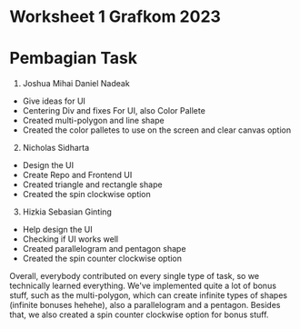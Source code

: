 # Worksheet 1 Grafkom 2023

# Pembagian Task
1. Joshua Mihai Daniel Nadeak
- Give ideas for UI
- Centering Div and fixes For UI, also Color Pallete
- Created multi-polygon and line shape
- Created the color palletes to use on the screen and clear canvas option


2. Nicholas Sidharta
- Design the UI
- Create Repo and Frontend UI
- Created triangle and rectangle shape
- Created the spin clockwise option

3. Hizkia Sebasian Ginting
- Help design the UI
- Checking if UI works well
- Created parallelogram and pentagon shape
- Created the spin counter clockwise option

Overall, everybody contributed on every single type of task, so we technically learned everything. We've implemented quite a lot of bonus stuff, such as the multi-polygon, which can create infinite types of shapes (infinite bonuses hehehe), also a parallelogram and a pentagon. Besides that, we also created a spin counter clockwise option for bonus stuff.